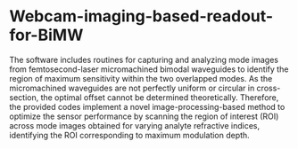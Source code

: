 # Webcam-imaging-based-readout-for-BiMW
The software includes routines for capturing and analyzing mode images from femtosecond-laser micromachined bimodal waveguides to identify the region of maximum sensitivity within the two overlapped modes. As the micromachined waveguides are not perfectly uniform or circular in cross-section, the optimal offset cannot be determined theoretically. Therefore, the provided codes implement a novel image-processing-based method to optimize the sensor performance by scanning the region of interest (ROI) across mode images obtained for varying analyte refractive indices, identifying the ROI corresponding to maximum modulation depth.
